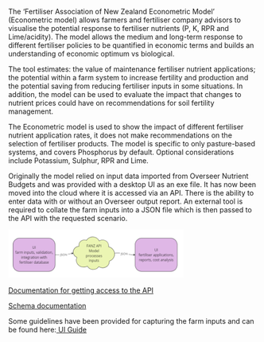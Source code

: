 <div>
  <p>The ‘Fertiliser Association of New Zealand Econometric Model’ (Econometric model) allows farmers and fertiliser company advisors to visualise the potential response to fertiliser nutrients (P, K, RPR and Lime/acidity). The model allows the medium and long-term response to different fertiliser policies to be quantified in economic terms and builds an understanding of economic optimum vs biological.</p>
  <p>The tool estimates: the value of maintenance fertiliser nutrient applications; the potential within a farm system to increase fertility and production and the potential saving from reducing fertiliser inputs in some situations. In addition, the model can be used to evaluate the impact that changes to nutrient prices could have on recommendations for soil fertility management.</p>
<p>The Econometric model is used to show the impact of different fertiliser nutrient application rates, it does not make recommendations on the selection of fertiliser products. The model is specific to only pasture-based systems, and covers Phosphorus by default. Optional considerations include Potassium, Sulphur, RPR and Lime. </p>
  <p>Originally the model relied on input data imported from Overseer Nutrient Budgets and was provided with a desktop UI as an exe file. It has now been moved into the cloud where it is accessed via an API. There is the ability to enter data with or without an Overseer output report. An external tool is required to collate the farm inputs into a JSON file which is then passed to the API with the requested scenario.</p>
</div>
 <div class="diagram" style="width: 70%;">
      <img src="images/diagram.PNG" alt="API diagram">      
  </div>
  <div>
    <p><a href="https://github.com/FANZ-Econometric/Econometric-documentation/tree/main/API%20Access">Documentation for getting access to the API</a></p>
    <p><a href="https://github.com/FANZ-Econometric/Econometric-documentation/tree/main/schema">Schema documentation</a></p>
    <p>Some guidelines have been provided for capturing the farm inputs and can be found here:<a href="https://fanz-econometric.github.io/Econometric-documentation/UIstart"> UI Guide</a></p>
  </div>
